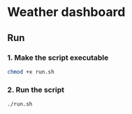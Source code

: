# Weather dashboard

## Run

### 1. Make the script executable
```bash
chmod +x run.sh
```
### 2. Run the script
```bash
./run.sh
```
